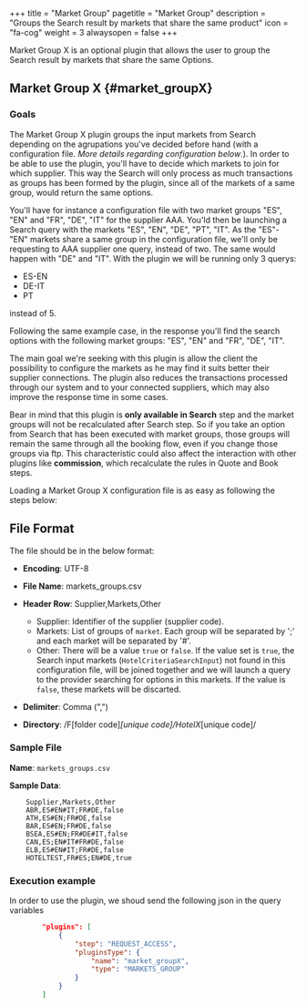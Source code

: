 +++
title = "Market Group"
pagetitle = "Market Group"
description = "Groups the Search result by markets that share the same product"
icon = "fa-cog"
weight = 3
alwaysopen = false
+++

Market Group X is an optional plugin that allows the user to group the Search result by markets that share the same Options.

## Market Group X {#market_groupX}

### Goals

The Market Group X plugin groups the input markets from Search depending on the agrupations you've decided before hand (with a configuration file. _More details regarding configuration below_.). In order to be able to use the plugin, you'll have to decide which markets to join for which supplier. This way the Search will only process as much transactions as groups has been formed by the plugin, since all of the markets of a same group, would return the same options.

You'll have for instance a configuration file with two market groups "ES", "EN" and "FR", "DE", "IT" for the supplier AAA. You'ld then be launching a Search query with the markets "ES", "EN", "DE", "PT", "IT". As the "ES"-"EN" markets share a same group in the configuration file, we'll only be requesting to AAA supplier one query, instead of two. The same would happen with "DE" and "IT". With the plugin we will be running only 3 querys:

* ES-EN
* DE-IT
* PT

instead of 5.

Following the same example case, in the response you'll find the search options with the following market groups: "ES", "EN" and "FR", "DE", "IT".

The main goal we're seeking with this plugin is allow the client the possibility to configure the markets as he may find it suits better their supplier connections. The plugin also reduces the transactions processed through our system and to your connected suppliers, which may also improve the response time in some cases.

Bear in mind that this plugin is **only available in Search** step and the market groups will not be recalculated after Search step. So if you take an option from Search that has been executed with market groups, those groups will remain the same through all the booking flow, even if you change those groups via ftp. This characteristic could also affect the interaction with other plugins like **commission**, which recalculate the rules in Quote and Book steps.

Loading a Market Group X configuration file is as easy as following the steps below:

## File Format

The file should be in the below format:

* **Encoding**: UTF-8
* **File Name**: markets_groups.csv
* **Header Row**: Supplier,Markets,Other

    * Supplier: Identifier of the supplier (supplier code). 
    * Markets: List of groups of `market`. Each group will be separated by ';' and each market will be separated by '#'.
    * Other: There will be a value `true` or `false`. If the value set is `true`, the Search input markets (`HotelCriteriaSearchInput`) not found in this configuration file, will be joined together and we will launch a query to the provider searching for options in this markets. If the value is `false`, these markets will be discarted.


* **Delimiter**:  Comma (",")

* **Directory**:  /F[folder code]_[unique code]/HotelX_[unique code]/

### Sample File

**Name**: `markets_groups.csv`

**Sample Data**:

```csv
    Supplier,Markets,Other
    ABR,ES#EN#IT;FR#DE,false
    ATH,ES#EN;FR#DE,false
    BAR,ES#EN;FR#DE,false
    BSEA,ES#EN;FR#DE#IT,false
    CAN,ES;EN#IT#FR#DE,false
    ELB,ES#EN#IT;FR#DE,false
    HOTELTEST,FR#ES;EN#DE,true
```

### Execution example

In order to use the plugin, we shoud send the following json in the query variables 

```json
		"plugins": [
			{
				"step": "REQUEST_ACCESS",
				"pluginsType": {
					"name": "market_groupX",
					"type": "MARKETS_GROUP"
				}
			}
		]
```